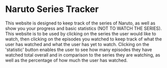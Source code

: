 # Naruto Series Tracker
This website is designed to keep track of the series of Naruto, as well as show you your progress and basic statistics (NOT TO WATCH THE SERIES). This website is to be used by clicking on the series the user would like to watch, then clicking on the episodes you watched to keep track of what the user has watched and what the user has yet to watch. Clicking on the 'statistic' button enables the user to see how many episodes they have watched total overall and in comparison to the series they are watching, as well as the percentage of how much the user has watched.

